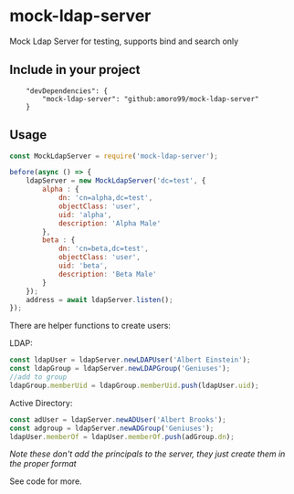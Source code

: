 # mock-ldap-server
Mock Ldap Server for testing, supports bind and search only

## Include in your project

```
    "devDependencies": {
        "mock-ldap-server": "github:amoro99/mock-ldap-server"
    }
```


## Usage

```javascript
const MockLdapServer = require('mock-ldap-server');

before(async () => {
    ldapServer = new MockLdapServer('dc=test', {
        alpha : {
            dn: 'cn=alpha,dc=test',
            objectClass: 'user',
            uid: 'alpha',
            description: 'Alpha Male'
        },
        beta : {
            dn: 'cn=beta,dc=test',
            objectClass: 'user',
            uid: 'beta',
            description: 'Beta Male'
        }
    });
    address = await ldapServer.listen();
});
```
There are helper functions to create users:

LDAP:
```javascript
const ldapUser = ldapServer.newLDAPUser('Albert Einstein');
const ldapGroup = ldapServer.newLDAPGroup('Geniuses');
//add to group
ldapGroup.memberUid = ldapGroup.memberUid.push(ldapUser.uid);
```

Active Directory:
```javascript
const adUser = ldapServer.newADUser('Albert Brooks');
const adgroup = ldapServer.newADGroup('Geniuses');
ldapUser.memberOf = ldapUser.memberOf.push(adGroup.dn);
```

_Note these don't add the principals to the server, they just create them in the proper format_

See code for more.



